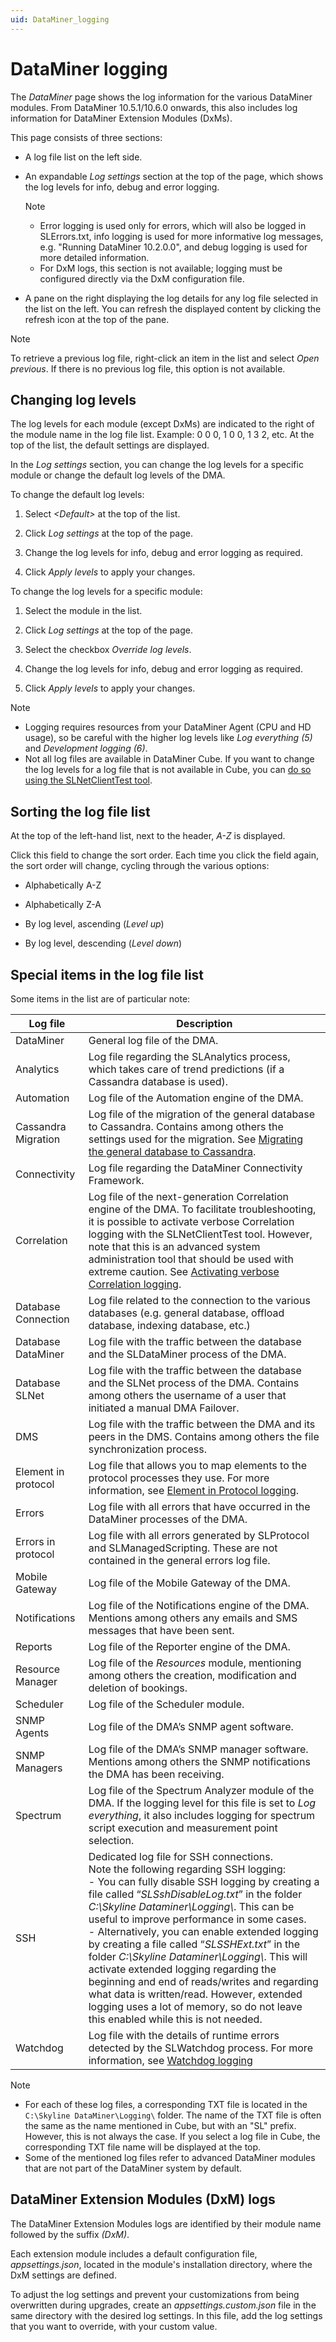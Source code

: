 ```yaml
---
uid: DataMiner_logging
---
```


# DataMiner logging

The *DataMiner* page shows the log information for the various DataMiner modules. From DataMiner 10.5.1/10.6.0 onwards<!-- RN 40766 -->, this also includes log information for DataMiner Extension Modules (DxMs).

This page consists of three sections:

- A log file list on the left side.

- An expandable *Log settings* section at the top of the page, which shows the log levels for info, debug and error logging.

  > [!NOTE]
  >
  > - Error logging is used only for errors, which will also be logged in SLErrors.txt, info logging is used for more informative log messages, e.g. "Running DataMiner 10.2.0.0", and debug logging is used for more detailed information.
  > - For DxM logs, this section is not available; logging must be configured directly via the DxM configuration file.

- A pane on the right displaying the log details for any log file selected in the list on the left. You can refresh the displayed content by clicking the refresh icon at the top of the pane.

> [!NOTE]
> To retrieve a previous log file, right-click an item in the list and select *Open previous*. If there is no previous log file, this option is not available.

## Changing log levels

The log levels for each module (except DxMs) are indicated to the right of the module name in the log file list. Example: 0 0 0, 1 0 0, 1 3 2, etc. At the top of the list, the default settings are displayed.

In the *Log settings* section, you can change the log levels for a specific module or change the default log levels of the DMA.

To change the default log levels:

1. Select *\<Default>* at the top of the list.

1. Click *Log settings* at the top of the page.

1. Change the log levels for info, debug and error logging as required.

1. Click *Apply levels* to apply your changes.

To change the log levels for a specific module:

1. Select the module in the list.

1. Click *Log settings* at the top of the page.

1. Select the checkbox *Override log levels*.

1. Change the log levels for info, debug and error logging as required.

1. Click *Apply levels* to apply your changes.

> [!NOTE]
>
> - Logging requires resources from your DataMiner Agent (CPU and HD usage), so be careful with the higher log levels like *Log everything (5)* and *Development logging (6)*.
> - Not all log files are available in DataMiner Cube. If you want to change the log levels for a log file that is not available in Cube, you can [do so using the SLNetClientTest tool](xref:SLNetClientTest_changing_log_levels).

## Sorting the log file list

At the top of the left-hand list, next to the header, *A-Z* is displayed.

Click this field to change the sort order. Each time you click the field again, the sort order will change, cycling through the various options:

- Alphabetically A-Z

- Alphabetically Z-A

- By log level, ascending (*Level up*)

- By log level, descending (*Level down*)

## Special items in the log file list

Some items in the list are of particular note:

| Log file | Description |
|--|--|
| DataMiner | General log file of the DMA. |
| Analytics | Log file regarding the SLAnalytics process, which takes care of trend predictions (if a Cassandra database is used). |
| Automation | Log file of the Automation engine of the DMA. |
| Cassandra Migration | Log file of the migration of the general database to Cassandra. Contains among others the settings used for the migration. See [Migrating the general database to Cassandra](xref:Migrating_the_general_database_to_Cassandra). |
| Connectivity | Log file regarding the DataMiner Connectivity Framework. |
| Correlation | Log file of the next-generation Correlation engine of the DMA. To facilitate troubleshooting, it is possible to activate verbose Correlation logging with the SLNetClientTest tool. However, note that this is an advanced system administration tool that should be used with extreme caution. See [Activating verbose Correlation logging](xref:SLNetClientTest_activating_verbose_correlation_logging). |
| Database Connection | Log file related to the connection to the various databases (e.g. general database, offload database, indexing database, etc.) |
| Database DataMiner | Log file with the traffic between the database and the SLDataMiner process of the DMA. |
| Database SLNet | Log file with the traffic between the database and the SLNet process of the DMA. Contains among others the username of a user that initiated a manual DMA Failover. |
| DMS | Log file with the traffic between the DMA and its peers in the DMS. Contains among others the file synchronization process. |
| Element in protocol | Log file that allows you to map elements to the protocol processes they use. For more information, see [Element in Protocol logging](xref:Element_in_Protocol_logging). |
| Errors | Log file with all errors that have occurred in the DataMiner processes of the DMA. |
| Errors in protocol | Log file with all errors generated by SLProtocol and SLManagedScripting. These are not contained in the general errors log file. |
| Mobile Gateway | Log file of the Mobile Gateway of the DMA. |
| Notifications | Log file of the Notifications engine of the DMA. Mentions among others any emails and SMS messages that have been sent. |
| Reports | Log file of the Reporter engine of the DMA. |
| Resource Manager | Log file of the *Resources* module, mentioning among others the creation, modification and deletion of bookings. |
| Scheduler | Log file of the Scheduler module. |
| SNMP Agents | Log file of the DMA’s SNMP agent software. |
| SNMP Managers | Log file of the DMA’s SNMP manager software. Mentions among others the SNMP notifications the DMA has been receiving. |
| Spectrum | Log file of the Spectrum Analyzer module of the DMA. If the logging level for this file is set to *Log everything*, it also includes logging for spectrum script execution and measurement point selection. |
| SSH | Dedicated log file for SSH connections. <br> Note the following regarding SSH logging:<br> - You can fully disable SSH logging by creating a file called “*SLSshDisableLog.txt*” in the folder *C:\\Skyline Dataminer\\Logging\\*. This can be useful to improve performance in some cases. <br> - Alternatively, you can enable extended logging by creating a file called “*SLSSHExt.txt*” in the folder *C:\\Skyline Dataminer\\Logging\\*. This will activate extended logging regarding the beginning and end of reads/writes and regarding what data is written/read. However, extended logging uses a lot of memory, so do not leave this enabled while this is not needed. |
| Watchdog | Log file with the details of runtime errors detected by the SLWatchdog process. For more information, see [Watchdog logging](xref:Watchdog_logging) |

> [!NOTE]
>
> - For each of these log files, a corresponding TXT file is located in the `C:\Skyline DataMiner\Logging\` folder. The name of the TXT file is often the same as the name mentioned in Cube, but with an "SL" prefix. However, this is not always the case. If you select a log file in Cube, the corresponding TXT file name will be displayed at the top.
> - Some of the mentioned log files refer to advanced DataMiner modules that are not part of the DataMiner system by default.

## DataMiner Extension Modules (DxM) logs

The DataMiner Extension Modules logs are identified by their module name followed by the suffix *(DxM)*.

Each extension module includes a default configuration file, *appsettings.json*, located in the module's installation directory, where the DxM settings are defined.

To adjust the log settings and prevent your customizations from being overwritten during upgrades, create an *appsettings.custom.json* file in the same directory with the desired log settings. In this file, add the log settings that you want to override, with your custom value.
